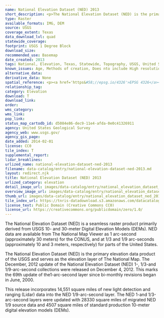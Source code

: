 ```yaml
---
name: National Elevation Dataset (NED) 2013
short_description: <p>The National Elevation Dataset (NED) is the primary elevation data product of the USGS and serves as the elevation layer of The National Map.</p>
type: Raster
available_formats: IMG, DEM
source: USGS
coverage_extent: Texas
data_download_lvl: quad
statewide_coverage: 
footprint: USGS 1 Degree Block
download_size: 
recommended_use: Basemap
date_created: 2013
tags: National, Elevation, Texas, Statewide, Topography, USGS, United States Geological Survey
known_issues: Age, Methods of creation, Does nto include High resolution elevation data for Texas collected since 2008
alternative_data: 
derivative_data: None
spatial_reference: <p><a href='https&#58;//epsg.io/4326'>EPSG 4326</a></p>
relationship_tag: 
category: Elevation
download: T
download_link: 
order: 
wms_category: 
wms_link: 
pop_link: 
status_map_cartodb_id: d5084e86-dec9-11e4-afda-0e0c41326911
agency: United States Geological Survey
agency_web: www.usgs.gov/
agency_gis_page: 
date_added: 2014-02-01
license: CC0
tile_index: T
supplemental_report: 
lidar_breaklines: 
urlized_name: national-elevation-dataset-ned-2013
filename: data-catalog/entry/national-elevation-dataset-ned-2013.md
layout: redirect.njk
title: National Elevation Dataset (NED) 2013
urlized_category: elevation
detail_image_url: images/data-catalog/entry/national_elevation_dataset_ned_2013_detail.jpg
overview_image_url: images/data-catalog/entry/national_elevation_dataset_ned_2013_overview.jpg
thumb_url: images/data-catalog/entry/national_elevation_dataset_ned_2013_th.jpg
tile_index_url: https://tnris-datadownload.s3.amazonaws.com/datacatalog/tile_index/national_elevation_dataset_ned_2013_tileindex.zip
license_text: Public Domain (Creative Commons CC0)
license_url: https://creativecommons.org/publicdomain/zero/1.0/
---
```


The National Elevation Dataset (NED) is a seamless raster product primarily derived from USGS 10- and 30-meter Digital Elevation Models (DEMs). NED data are available from The National Map Viewer as 1 arc-second (approximately 30 meters) for the CONUS, and at 1/3 and 1/9 arc-seconds (approximately 10 and 3 meters, respectively) for parts of the United States.

The National Elevation Dataset (NED) is the primary elevation data product of the USGS and serves as the elevation layer of The National Map. The December, 2012 update of the National Elevation Dataset (NED) 1-, 1/3-and 1/9-arc-second collections were released on December 4, 2012. This marks the 69th update of the1-arc-second layer since bi-monthly revisions began in June, 2000. 

This release incorporates 14,551 square miles of new light detection and ranging (Lidar) data into the NED 1/9-arc-second layer. The NED 1-and 1/3-arc-second layers were updated with 28330 square miles of migrated NED 1/9 source data and 4507 square miles of standard production 10-meter digital elevation models (DEMs).



